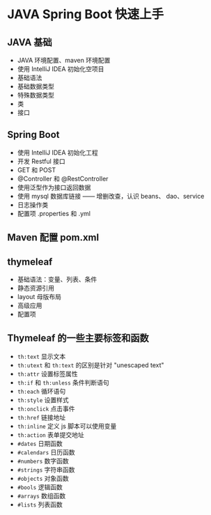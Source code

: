 # JAVA Spring Boot 快速上手

## JAVA 基础

- JAVA 环境配置、maven 环境配置
- 使用 IntelliJ IDEA 初始化空项目
- 基础语法
- 基础数据类型
- 特殊数据类型
- 类
- 接口

## Spring Boot

- 使用 IntelliJ IDEA 初始化工程
- 开发 Restful 接口
- GET 和 POST
- @Controller 和 @RestController
- 使用泛型作为接口返回数据
- 使用 mysql 数据库链接 —— 增删改查，认识 beans、 dao、service
- 日志操作类
- 配置项 .properties 和 .yml

## Maven 配置 pom.xml

## thymeleaf

- 基础语法：变量、列表、条件
- 静态资源引用
- layout 母版布局
- 高级应用
- 配置项

## Thymeleaf 的一些主要标签和函数
- `th:text` 显示文本
- `th:utext` 和 `th:text` 的区别是针对 "unescaped text"
- `th:attr` 设置标签属性
- `th:if` 和 `th:unless` 条件判断语句
- `th:each` 循环语句
- `th:style` 设置样式
- `th:onclick` 点击事件
- `th:href` 链接地址
- `th:inline` 定义 js 脚本可以使用变量
- `th:action` 表单提交地址
- `#dates` 日期函数
- `#calendars` 日历函数
- `#numbers` 数字函数
- `#strings` 字符串函数
- `#objects` 对象函数
- `#bools` 逻辑函数
- `#arrays` 数组函数
- `#lists` 列表函数
